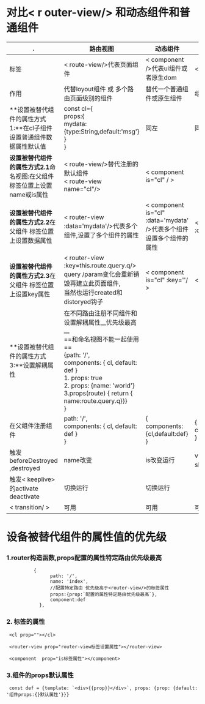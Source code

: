 # 对比< r outer-view/> 和动态组件和普通组件

| .                                                            | 路由视图                                                     | 动态组件                                                     | 普通ui组件                     |
| ------------------------------------------------------------ | ------------------------------------------------------------ | ------------------------------------------------------------ | ------------------------------ |
| 标签                                                         | < route-view/>代表页面组件                                   | <  component />代表ui组件或者原生dom                         | < cl/>                         |
| 作用                                                         | 代替loyout组件 或 多个路由页面级别的组件                     | 替代一个普通组件或原生组件                                   | 组件本身                       |
| **设置被替代组件的属性方式1:**在cl子组件设置普通组件数据属性默认值 | const cl={<br />props:{<br />mydata:{type:String,default:'msg'}<br />}<br />} | 同左                                                         | 同左                           |
| **设置被替代组件的属性方式2.1**命名视图:在父组件 标签位置上设置name或is属性 | < route-view/>替代注册的默认组件<br />< route-view name="cl"/><br /> | < component is="cl" / >                                      |                                |
| **设置被替代组件的属性方式2.2**在父组件  标签位置上设置数据属性 | < router-view  :data='mydata'/>代表多个组件,设置了多个组件的属性 | <  component is="cl" :data='mydata' />代表多个组件设置多个组件的属性 | < cl  :data="mydata"/>         |
| **设置被替代组件的属性方式2.3**在父组件  标签位置上设置key属性 | < router-view :key=this.route.query.q/><br />query /param变化会重新销毁再建立此页面组件,<br />当然也运行created和distoryed钩子 | < component is="cl"  :key=''/ >                              | < cl v-for   :key/**>**        |
| **设置被替代组件的属性方式3:**设置解耦属性                   | 在不同路由注册不同组件和设置解耦属性__优先级最高__<br />==和命名视图不能一起使用==<br />{path: '/',        <br />  components: {  cl, default: def }   <br />1. props: true   <br />2. props: {name: 'world'}<br />3.props(route) { return { name:route.query.q}}}<br />} |                                                              |                                |
| 在父组件注册组件                                             | path: '/',        <br />  components: {  cl, default: def  }   <br />} | {<br />components: {cl,default:def}<br />}                   | {<br />components: {cl}<br />} |
| 触发beforeDestroyed ,destroyed                               | name改变                                                     | is改变运行                                                   | v-if切换运行/v-show没有        |
| 触发< keeplive>的activate deactivate                         | 切换运行                                                     | 切换运行                                                     |                                |
| < transition/ >                                              | 可用                                                         | 可用                                                         | 可用                           |



# 设备被替代组件的属性值的优先级

### 1.router构造函数,props配置的属性特定路由优先级最高

```
          {
                path: '/',
                name: 'index',
                //配置特定路由 优先级高于<router-view/>的标签属性
                props:{prop:`配置的属性特定路由优先级最高`},
                component:def
            },
```

### 2. 标签的属性

```
 <cl prop=""></cl>
```

```
 <router-view prop="router-view标签设置属性"></router-view>
```

```
 <component  prop="is标签属性"></component>
```

### 3.组件的props默认属性

```
 const def = {template: `<div>{{prop}}</div>`, props: {prop: {default: '组件props:{}默认属性'}}}
```

